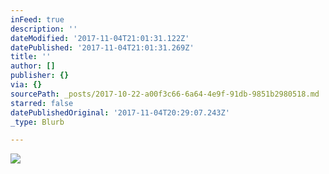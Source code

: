 ```yaml
---
inFeed: true
description: ''
dateModified: '2017-11-04T21:01:31.122Z'
datePublished: '2017-11-04T21:01:31.269Z'
title: ''
author: []
publisher: {}
via: {}
sourcePath: _posts/2017-10-22-a00f3c66-6a64-4e9f-91db-9851b2980518.md
starred: false
datePublishedOriginal: '2017-11-04T20:29:07.243Z'
_type: Blurb

---
```

![](https://the-grid-user-content.s3-us-west-2.amazonaws.com/69c6c312-bfb5-408c-8752-08f85532ee15.jpg)